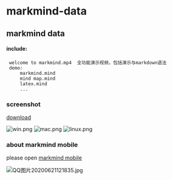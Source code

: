 # markmind-data  
## markmind data  
#### include: 
     welcome to markmind.mp4  全功能演示视频，包括演示与markdown语法  
     demo:  
         markmind.mind  
         mind map.mind  
         latex.mind  
         ...  
### screenshot

[download](https://github.com/ckminder/markmind-mobile/releases)

![win.png](https://i.loli.net/2020/06/21/rkHwx68hiKqVNAP.png)
![mac.png](https://i.loli.net/2020/06/21/PRZeoVTkdaqjw4E.png)
![linux.png](https://i.loli.net/2020/06/21/JTyHG7qvKMkQIwb.png)


### about markmind mobile

please open [markmind mobile](https://github.com/ckminder/markmind-mobile)

![QQ图片20200621121835.jpg](https://i.loli.net/2020/06/21/mEslnHio46RywAI.jpg)
     
 

